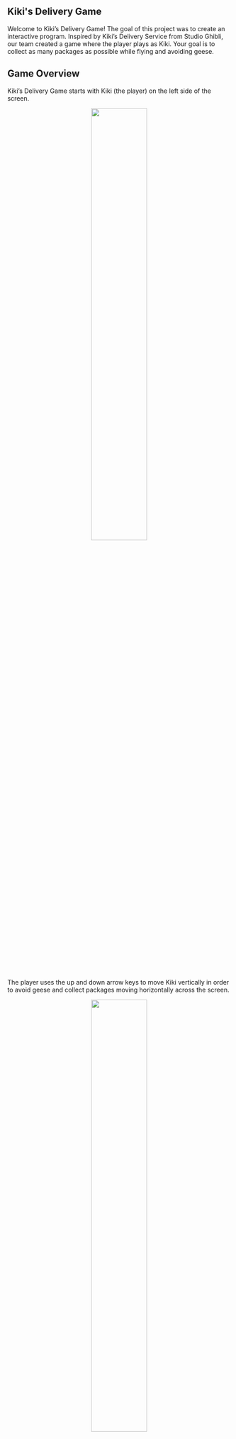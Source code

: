 ## Kiki's Delivery Game

Welcome to Kiki’s Delivery Game! The goal of this project was to create an interactive program. Inspired by Kiki’s Delivery Service from Studio Ghibli, our team created a game where the player plays as Kiki. Your goal is to collect as many packages as possible while flying and avoiding geese.

## Game Overview

Kiki’s Delivery Game starts with Kiki (the player) on the left side of the screen.

<p align="center">
  <img src="kiki.png" width="50%" height="50%"/>
</p>

The player uses the up and down arrow keys to move Kiki vertically in order to avoid geese and collect packages moving horizontally across the screen.

<p align="center">
  <img src="Goose.png" width="50%" height="50%"/>
</p>
<p align="center">
  <img src="Package.png" width="50%" height="50%"/>
</p>

The game ends when the player loses all three of their lives. All artwork is obtained from the movie Kiki’s Delivery Service.

### Game Demo

### Gameplay

Our game has three main screens: a start screen, the gameplay screen, and an end screen. At any point in the game, the player can close the window to close the screen.

The start screen welcomes the player and prompts them to press the spacebar to start the game.

<p align="center">
  <img src="Start_screen.PNG" width="50%" height="50%"/>
</p>

The game screen starts with the player at the horizontal center of the left side of the screen. The lives (which starts at 3) and score (which starts at 0) are displayed in the top right of the screen.

<p align="center">
  <img src="Gameplay_1.PNG" width="50%" height="50%"/>
</p>

After a short pause, packages and geese are generated at random positions on the right side of the screen and move across the screen towards the player. If the player hits a goose, they lose a life, and if they hit a package, they gain a point towards their score.

<p align="center">
  <img src="Gameplay_2.PNG" width="50%" height="50%"/>
</p>

When the player loses all three of their lives, the game transitions to the end screen, which displays the player’s final score and prompts the player to press the spacebar if they wish to play again.

<p align="center">
  <img src="End_screen.PNG" width="50%" height="50%"/>
</p>

## Installation

A detailed installation guide can be found [here](https://github.com/olincollege/studio-ghibli-game#readme).

To play this game, you must have python and pygame installed. You will also need to download all the files in the [studio-ghibli-game repository](https://github.com/olincollege/studio-ghibli-game). Then, navigate to the repository folder and run the following command in the terminal to start playing:

`python game_model.py'

## About Us

## Attribution

Markdown is a lightweight and easy-to-use syntax for styling your writing. It includes conventions for

```markdown
Syntax highlighted code block

# Header 1
## Header 2
### Header 3

- Bulleted
- List

1. Numbered
2. List

**Bold** and _Italic_ and `Code` text

[Link](url) and ![Image](src)
```

For more details see [Basic writing and formatting syntax](https://docs.github.com/en/github/writing-on-github/getting-started-with-writing-and-formatting-on-github/basic-writing-and-formatting-syntax).
